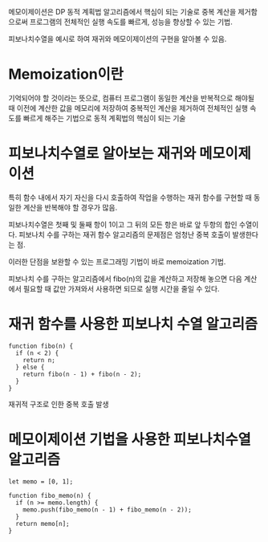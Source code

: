 메모이제이션은 DP 동적 계획법 알고리즘에서 핵심이 되는 기술로 중복 계산을 제거함으로써 프로그램의 전체적인 실행 속도를 빠르게, 성능을 향상할 수 있는 기법.

피보나치수열을 예시로 하여 재귀와 메모이제이션의 구현을 알아볼 수 있음.


# Memoization이란
기억되어야 할 것이라는 뜻으로, 컴퓨터 프로그램이 동일한 계산을 반복적으로 해야될 때 이전에 계산한 값을 메모리에 저장하여 중복적인 계산을 제거하여 전체적인 실행 속도를 빠르게 해주는 기법으로 동적 계획법의 핵심이 되는 기술

# 피보나치수열로 알아보는 재귀와 메모이제이션
특히 함수 내에서 자기 자신을 다시 호출하여 작업을 수행하는 재귀 함수를 구현할 때 동일한 계산을 반복해야 할 경우가 많음.

피보나치수열은 첫째 및 둘째 항이 1이고 그 뒤의 모든 항은 바로 앞 두항의 합인 수열이다.
피보나치 수를 구하는 재귀 함수 알고리즘의 문제점은 엄청난 중복 호출이 발생한다는 점.

이러한 단점을 보완할 수 있는 프로그래밍 기법이 바로 memoization 기법.

피보나치 수를 구하는 알고리즘에서 fibo(n)의 값을 계산하고 저장해 놓으면 다음 계산에서 필요할 때 값만 가져와서 사용하면 되므로 실행 시간을 줄일 수 있다.

# 재귀 함수를 사용한 피보나치 수열 알고리즘
```
function fibo(n) {
  if (n < 2) {
    return n;
  } else {
    return fibo(n - 1) + fibo(n - 2);
  }
}
```
재귀적 구조로 인한 중복 호출 발생

# 메모이제이션 기법을 사용한 피보나치수열 알고리즘

```
let memo = [0, 1];

function fibo_memo(n) {
  if (n >= memo.length) {
    memo.push(fibo_memo(n - 1) + fibo_memo(n - 2));
  }
  return memo[n];
}
```
